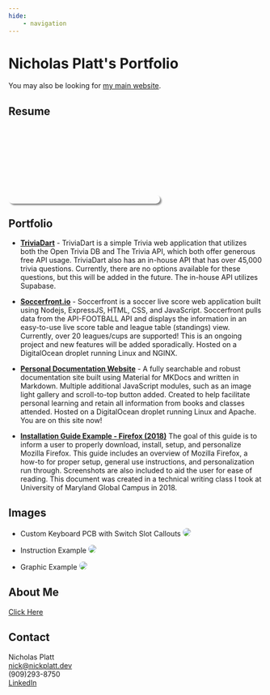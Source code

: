 ```yaml
---
hide:
    - navigation
---
```


# Nicholas Platt's Portfolio

You may also be looking for [my main website](https://nickplatt.dev).

## Resume

<object data="https://cdn.nickplatt.dev/files/Misc/Nicholas%20Platt%20Resume%20-%202022%20.pdf" type="application/pdf" scrolling="no" width="100%" height="1000px" style="border-radius:10px; overflow: hidden; box-shadow: 3px 3px 3px #888;">
        <embed src="https://cdn.nickplatt.dev/files/Misc/Nicholas%20Platt%20Resume%20-%202022%20.pdf" type="application/pdf" />
    </object>

## Portfolio

-   [**TriviaDart**](https://triviadart.com) - TriviaDart is a simple Trivia web
    application that utilizes both the Open Trivia DB and The Trivia API, which
    both offer generous free API usage. TriviaDart also has an in-house API that
    has over 45,000 trivia questions. Currently, there are no options available
    for these questions, but this will be added in the future. The in-house API
    utilizes Supabase.

-   [**Soccerfront.io**](https://soccerfront.io) - Soccerfront is a soccer live
    score web application built using Nodejs, ExpressJS, HTML, CSS, and
    JavaScript. Soccerfront pulls data from the API-FOOTBALL API and displays
    the information in an easy-to-use live score table and league table
    (standings) view. Currently, over 20 leagues/cups are supported! This is an
    ongoing project and new features will be added sporadically. Hosted on a
    DigitalOcean droplet running Linux and NGINX.

-   [**Personal Documentation Website**](https://docs.nicklyss.com) - A fully
    searchable and robust documentation site built using Material for MKDocs and
    written in Markdown. Multiple additional JavaScript modules, such as an
    image light gallery and scroll-to-top button added. Created to help
    facilitate personal learning and retain all information from books and
    classes attended. Hosted on a DigitalOcean droplet running Linux and Apache.
    You are on this site now!

-   [**Installation Guide Example - Firefox (2018)**](https://cdn.nickplatt.dev/files/Misc/Firefox%20Instructional%20Guide%20-%20Nick%20Platt.pdf)
    The goal of this guide is to inform a user to properly download, install,
    setup, and personalize Mozilla Firefox. This guide includes an overview of
    Mozilla Firefox, a how-to for proper setup, general use instructions, and
    personalization run through. Screenshots are also included to aid the user
    for ease of reading. This document was created in a technical writing class
    I took at University of Maryland Global Campus in 2018.

## Images

-   Custom Keyboard PCB with Switch Slot Callouts
    <img src="https://cdn.nickplatt.dev/files/Misc/Keyboard-PCB.png" style="border-radius: 10px;">

-   Instruction Example
    <img src="https://cdn.nickplatt.dev/files/Misc/arrow.png" style="border-radius: 10px;">

-   Graphic Example
    <img src="https://cdn.nickplatt.dev/files/Misc/topscorers.png" style="border-radius: 10px;">

## About Me

[Click Here](https://docs.nicklyss.com/about)

## Contact

Nicholas Platt  
nick@nickplatt.dev  
(909)293-8750  
[LinkedIn](https://www.linkedin.com/in/nicholas-platt/)
